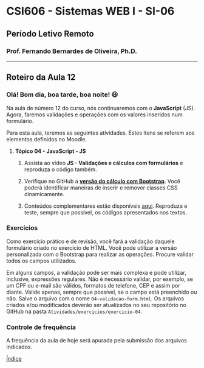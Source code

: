 # CSI606 - Sistemas WEB I - SI-06
## Período Letivo Remoto
### Prof. Fernando Bernardes de Oliveira, Ph.D.

---

## Roteiro da Aula 12

### Olá! Bom dia, boa tarde, boa noite! :smiley:

Na aula de número 12 do curso, nós continuaremos com o **JavaScript** (JS). Agora, faremos validações e operações com os valores inseridos num formulário.

Para esta aula, teremos as seguintes atividades. Estes itens se referem aos elementos definidos no Moodle.

1.  **Tópico 04 - JavaScript - JS**

    1.  Assista ao vídeo **JS - Validações e cálculos com formulários** e reproduza o código também. 

    2.  Verifique no GitHub a [**versão do cálculo com Bootstrap**](../../Codes/004-js/calculo-bootstrap). Você poderá identificar maneiras de inserir e remover classes CSS dinamicamente.

    3.  Conteúdos complementares estão disponíveis [aqui](../../Lectures/javascript.md). Reproduza e teste, sempre que possível, os códigos apresentados nos textos.

### Exercícios

Como exercício prático e de revisão, você fará a validação daquele formulário criado no exercício de HTML. Você pode utilizar a versão personalizada com o Bootstrap para realizar as operações. Procure validar todos os campos utilizados.

Em alguns campos, a validação pode ser mais complexa e pode utilizar, inclusive, expressões regulares. Não é necessário validar, por exemplo, se um CPF ou e-mail são válidos, formatos de telefone, CEP e assim por diante. Valide apenas, sempre que possível, se o campo está preenchido ou não. Salve o arquivo com o nome `04-validacao-form.html`. Os arquivos criados e/ou modificados deverão ser atualizados no seu repositório no GitHub na pasta `Atividades/exercicios/exercicio-04`.

### Controle de frequência

A frequência da aula de hoje será apurada pela submissão dos arquivos indicados.   

[Índice](../README.md#índice)